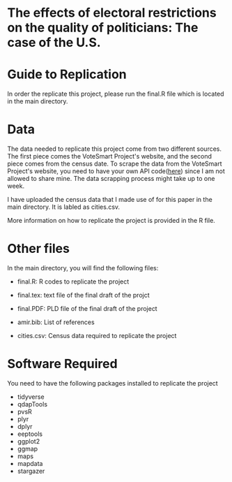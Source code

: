 # The effects of electoral restrictions on the quality of politicians: The case of the U.S.

# Guide to Replication
In order the replicate this project, please run the final.R file which is located in the main directory.


# Data

The data needed to replicate this project come from two different sources. The first piece comes the VoteSmart Project's website, and the second piece comes from the census date. To scrape the data from the VoteSmart Project's website, you need to have your own API code([here](https://votesmart.org/share/api#.XNNvSI5Kg2w)) since I am not allowed to share mine. The data scrapping process might take up to one week.

I have uploaded the census data that I made use of for this paper in the main directory. It is labled as cities.csv.

More information on how to replicate the project is provided in the R file.

# Other files

In the main directory, you will find the following files:

* final.R:  R codes to replicate the project

* final.tex: text file of the final draft of the projct

* final.PDF: PLD file of the final draft of the project

* amir.bib: List of references

* cities.csv: Census data required to replicate the project

# Software Required

You need to have the following packages installed to replicate the project

* tidyverse
* qdapTools 
* pvsR
* plyr
* dplyr
* eeptools
* ggplot2
* ggmap
* maps
* mapdata
* stargazer
